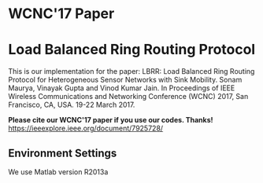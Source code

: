 # WCNC'17 Paper

# Load Balanced Ring Routing Protocol

This is our implementation for the paper:
LBRR: Load Balanced Ring Routing Protocol for Heterogeneous Sensor Networks with Sink Mobility. Sonam Maurya, Vinayak Gupta and Vinod Kumar Jain. In Proceedings of IEEE Wireless Communications and Networking Conference (WCNC) 2017, San Francisco, CA, USA. 19-22 March 2017.

**Please cite our WCNC'17 paper if you use our codes. Thanks!** 
https://ieeexplore.ieee.org/document/7925728/

## Environment Settings
We use Matlab version R2013a
